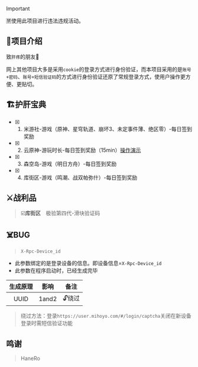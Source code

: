 > [!Important]
> 🈲使用此项目进行违法违规活动。

## 🏪项目介绍
致`肝疼`的朋友🍻

网上其他项目大多是采用`cookie`的登录方式进行身份验证，而本项目采用的是`账号+密码`、`账号+短信验证码`的方式进行身份验证还原了常规登录方式，使用户操作更方便、更贴切。



## 🏗️护肝宝典
- [x] 1. 米游社-游戏（原神、星穹轨道、崩坏3、未定事件薄、绝区零）-每日签到奖励
- [x] 2. 云原神-游玩时长-每日签到奖励（15min）[操作演示](https://www.bilibili.com/video/BV1NNbCehEvj/)
- [x] 3. 森空岛-游戏（明日方舟）-每日签到奖励
- [x] 4. 库街区-游戏（鸣潮、战双帕弥什）-每日签到奖励

## ⚔️战利品
> ☑️**库街区**&emsp;极验第四代-滑块验证码


## ☠️BUG
> `X-Rpc-Device_id`

- 此参数绑定的是登录设备的信息。即设备信息=`X-Rpc-Device_id`
- 此参数在程序启动时，已经生成完毕

| 生成原理 | 影响 |备注|
|:------:|:------:|:------:|
| UUID | 1and2 |🔓️绕过 |

> 绕过方法：登录`https://user.mihoyo.com/#/login/captcha`关闭在新设备登录时需短信验证功能

## 鸣谢
> HaneRo
